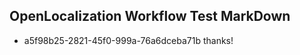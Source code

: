 ## OpenLocalization Workflow Test MarkDown
* a5f98b25-2821-45f0-999a-76a6dceba71b thanks!

<!--HONumber=Jul16_HO2-->



